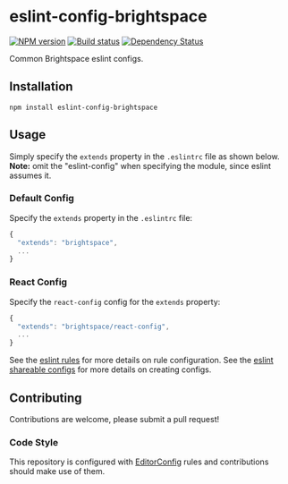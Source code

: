 # eslint-config-brightspace
[![NPM version][npm-image]][npm-url]
[![Build status][ci-image]][ci-url]
[![Dependency Status][dependencies-image]][dependencies-url]

Common Brightspace eslint configs.

## Installation

```shell
npm install eslint-config-brightspace
```

## Usage

Simply specify the `extends` property in the `.eslintrc` file as shown below. **Note:** omit the "eslint-config" when specifying the module, since eslint assumes it.

### Default Config

Specify the `extends` property in the `.eslintrc` file:

```javascript
{
  "extends": "brightspace",
  ...
}
```

### React Config

Specify the `react-config` config for the `extends` property: 

```javascript
{
  "extends": "brightspace/react-config",
  ...
}
```

See the [eslint rules](http://eslint.org/docs/rules/) for more details on rule configuration.  See the [eslint shareable configs](http://eslint.org/docs/developer-guide/shareable-configs.html) for more details on creating configs.

## Contributing

Contributions are welcome, please submit a pull request!

### Code Style

This repository is configured with [EditorConfig](http://editorconfig.org) rules and contributions should make use of them.

[npm-url]: https://npmjs.org/package/eslint-config-brightspace
[npm-image]: https://img.shields.io/npm/v/eslint-config-brightspace.svg
[ci-image]: https://travis-ci.org/Brightspace/eslint-config-brightspace.svg?branch=master
[ci-url]: https://travis-ci.org/Brightspace/eslint-config-brightspace
[dependencies-url]: https://david-dm.org/brightspace/eslint-config-brightspace
[dependencies-image]: https://img.shields.io/david/Brightspace/eslint-config-brightspace.svg
